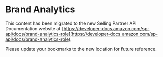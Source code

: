 Brand Analytics
=============================

This content has been migrated to the new Selling Partner API Documentation website at [https://developer-docs.amazon.com/sp-api/docs/brand-analytics-role](https://developer-docs.amazon.com/sp-api/docs/brand-analytics-role).

Please update your bookmarks to the new location for future reference.
